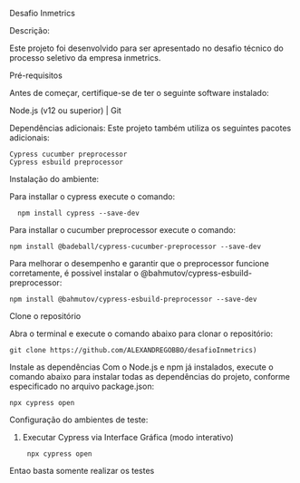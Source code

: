 Desafio Inmetrics

Descrição:

Este projeto foi desenvolvido para ser apresentado no desafio técnico do processo seletivo da empresa inmetrics.

Pré-requisitos

Antes de começar, certifique-se de ter o seguinte software instalado:

  Node.js (v12 ou superior) | Git

Dependências adicionais:
  Este projeto também utiliza os seguintes pacotes adicionais:

    Cypress cucumber preprocessor
    Cypress esbuild preprocessor
    
Instalação do ambiente:

  Para installar o cypress execute o comando: 
              
      npm install cypress --save-dev
  
  Para installar o cucumber preprocessor execute o comando: 
  
    npm install @badeball/cypress-cucumber-preprocessor --save-dev
    
  Para melhorar o desempenho e garantir que o preprocessor funcione corretamente, é possivel instalar o @bahmutov/cypress-esbuild-preprocessor:
  
    npm install @bahmutov/cypress-esbuild-preprocessor --save-dev

  
Clone o repositório

Abra o terminal e execute o comando abaixo para clonar o repositório:

    git clone https://github.com/ALEXANDREGOBBO/desafioInmetrics)

Instale as dependências
Com o Node.js e npm já instalados, execute o comando abaixo para instalar todas as dependências do projeto, conforme especificado no arquivo package.json:

    npx cypress open

Configuração do ambientes de teste:

1. Executar Cypress via Interface Gráfica (modo interativo)

        npx cypress open

Entao basta somente realizar os testes
